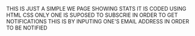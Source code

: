 THIS IS JUST A SIMPLE WE PAGE SHOWING STATS
IT IS CODED USING HTML CSS ONLY
ONE IS SUPOSED TO SUBSCRIE IN ORDER TO GET NOTIFICATIONS
THIS IS BY INPUTING ONE'S EMAIL ADDRESS IN ORDER TO BE NOTIFIED
